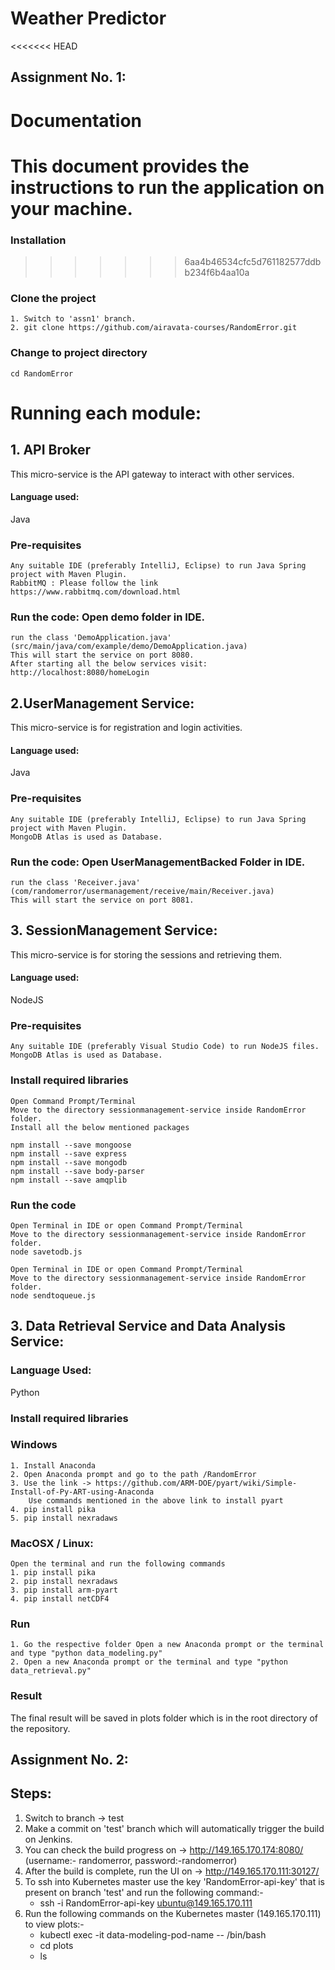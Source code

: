 # Weather Predictor


<<<<<<< HEAD

## Assignment No. 1:

# Documentation
This document provides the instructions to run the application on your machine.
=======
### Installation
>>>>>>> 6aa4b46534cfc5d761182577ddbb234f6b4aa10a

### Clone the project
```
1. Switch to 'assn1' branch.
2. git clone https://github.com/airavata-courses/RandomError.git
```
### Change to project directory
```
cd RandomError
```
# Running each module:
## 1. API Broker
This micro-service is the API gateway to interact with other services.
#### Language used: 
Java
### Pre-requisites
```
Any suitable IDE (preferably IntelliJ, Eclipse) to run Java Spring project with Maven Plugin.
RabbitMQ : Please follow the link https://www.rabbitmq.com/download.html
```
### Run the code: Open demo folder in IDE.
```
run the class 'DemoApplication.java' (src/main/java/com/example/demo/DemoApplication.java)
This will start the service on port 8080.
After starting all the below services visit: http://localhost:8080/homeLogin
```
## 2.UserManagement Service:
This micro-service is for registration and login activities.
#### Language used: 
Java
### Pre-requisites
```
Any suitable IDE (preferably IntelliJ, Eclipse) to run Java Spring project with Maven Plugin.
MongoDB Atlas is used as Database.
```
### Run the code: Open UserManagementBacked Folder in IDE.
```
run the class 'Receiver.java' (com/randomerror/usermanagement/receive/main/Receiver.java)
This will start the service on port 8081.
```

## 3. SessionManagement Service:
This micro-service is for storing the sessions and retrieving them.
#### Language used: 
NodeJS
### Pre-requisites
```
Any suitable IDE (preferably Visual Studio Code) to run NodeJS files.
MongoDB Atlas is used as Database.
```

### Install required libraries
```
Open Command Prompt/Terminal
Move to the directory sessionmanagement-service inside RandomError folder.
Install all the below mentioned packages

npm install --save mongoose
npm install --save express
npm install --save mongodb
npm install --save body-parser
npm install --save amqplib
```

### Run the code
```
Open Terminal in IDE or open Command Prompt/Terminal
Move to the directory sessionmanagement-service inside RandomError folder.
node savetodb.js

Open Terminal in IDE or open Command Prompt/Terminal
Move to the directory sessionmanagement-service inside RandomError folder.
node sendtoqueue.js
```

## 3. Data Retrieval Service and Data Analysis Service:

### Language Used:
Python

### Install required libraries
### Windows
```
1. Install Anaconda
2. Open Anaconda prompt and go to the path /RandomError
3. Use the link -> https://github.com/ARM-DOE/pyart/wiki/Simple-Install-of-Py-ART-using-Anaconda
	Use commands mentioned in the above link to install pyart
4. pip install pika
5. pip install nexradaws

```

### MacOSX / Linux:
```
Open the terminal and run the following commands
1. pip install pika
2. pip install nexradaws
3. pip install arm-pyart
4. pip install netCDF4
```
### Run
```
1. Go the respective folder Open a new Anaconda prompt or the terminal and type "python data_modeling.py"
2. Open a new Anaconda prompt or the terminal and type "python data_retrieval.py"
```

### Result
The final result will be saved in plots folder which is in the root directory of the repository.




## Assignment No. 2:


## Steps:

1. Switch to branch -> test
2. Make a commit on 'test' branch which will automatically trigger the build on Jenkins.
3. You can check the build progress on -> http://149.165.170.174:8080/ (username:- randomerror, password:-randomerror)
4. After the build is complete, run the UI on -> http://149.165.170.111:30127/
5. To ssh into Kubernetes master use the key 'RandomError-api-key' that is present on branch 'test' and run the following command:-
	- ssh -i RandomError-api-key ubuntu@149.165.170.111
6. Run the following commands on the Kubernetes master (149.165.170.111) to view plots:-
	- kubectl exec -it data-modeling-pod-name -- /bin/bash
	- cd plots
	- ls

